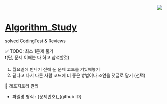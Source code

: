 <div align="right">
  <a href="https://hits.seeyoufarm.com"><img src="https://hits.seeyoufarm.com/api/count/incr/badge.svg?url=https://github.com/Boostcamp-Study/Algorithm_Study&count_bg=%23C6D2FF&title_bg=%23555555&icon=&icon_color=%23FFFFFF&title=hits&edge_flat=false"/></a>
</div>

# [Algorithm_Study](https://www.acmicpc.net/group/list)
solved CodingTest &amp; Reviews

✅ TODO: 최소 1문제 풀기 <br>
❗️(단, 문제 이해는 다 하고 참석할것)

1. 월요일에 만나기 전에 푼 문제 코드를 커밋해놓기
2. 끝나고 나서 다른 사람 코드에 더 좋은 방법이나 조언을 댓글로 달기 (선택)

📘 레포지토리 관리
- 파일명 형식 : {문제번호}_{github ID}
